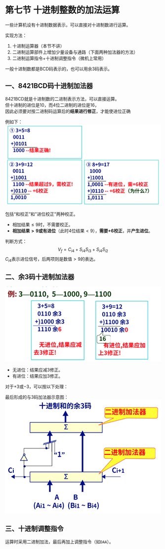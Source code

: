 # 第七节 十进制整数的加法运算

一些计算机设有十进制数据表示，可以直接对十进制数进行运算。

实现方法：

1. 十进制运算器（本节不讲）
2. 二进制运算部件上增加少量设备与通路（下面两种加法器的方法）
3. 二进制运算指令+十进制调整指令（微机上常用）

一般十进制数都是BCD码表示的，也可以用余3码表示。

## 一、8421BCD码十进制加法器

8421BCD就是十进制数的二进制表示方法，可以直接运算。  
但十进制的进位是$10$，而$4$位二进制的进位是$16$，  
因此必须要对按二进制码运算后的**结果进行修正**，才能使进位正确

例如下：  
![8421BCD运算示例](images/4.7.Machine_Arithmetic-3--03-21_10-51-52.png)

包括“和校正”和"进位校正"两种校正。

* 相加结果$\le9$时，不需要校正。
* **相加结果$>9$或有进位**（此时4位结果$<9$），**需要$+6$校正**，并**产生进位**。

判断方式：
$$
V_f=C_{i4}+S_{i4}S_{i3}+S_{i4}S_{i2}
$$
$C_{i4}$表示进位信号，后两项则是数值$>9$的表达。

## 二、余3码十进制加法器

![图 1](images/4.7.Machine_Arithmetic-3--03-21_10-06-11.png)

* 无进位：结果应减$3$修正。
* 有进位：结果应加$3$修正。

对于$+3$或$-3$，可以按以下处理：  
[]()

最后形成的与3码加法器示意图：  
![余3码加法器示意图](images/4.7.Machine_Arithmetic-3--03-21_10-08-45.png)

## 三、十进制调整指令

运算时采用二进制加法，最后再加上调整指令（如`DAA`）。
